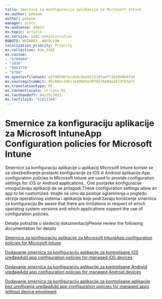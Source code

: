 ```yaml
---
title: Smernice za konfiguraciju aplikacije za Microsoft Intune
ms.author: pebaum
author: pebaum
manager: scotv
ms.audience: Admin
ms.topic: article
ms.service: o365-administration
ROBOTS: NOINDEX, NOFOLLOW
localization_priority: Priority
ms.collection: Adm_O365
ms.custom:
- "6700004"
- "1030"
- "9003770"
- "6709"
ms.openlocfilehash: e37485d6fecab8c0eeb513185adf71b394064744
ms.sourcegitcommit: 8bc60ec34bc1e40685e3976576e04a2623f63a7c
ms.translationtype: MT
ms.contentlocale: sr-Latn-RS
ms.lasthandoff: 04/15/2021
ms.locfileid: "51821344"
---
```

# <a name="app-configuration-policies-for-microsoft-intune"></a><span data-ttu-id="7ace4-102">Smernice za konfiguraciju aplikacije za Microsoft Intune</span><span class="sxs-lookup"><span data-stu-id="7ace4-102">App Configuration policies for Microsoft Intune</span></span>

<span data-ttu-id="7ace4-103">Smernice za konfiguraciju aplikacije u aplikaciji Microsoft Intune koriste se za obezbeđivanje postavki konfiguracije za iOS ili Android aplikacije.</span><span class="sxs-lookup"><span data-stu-id="7ace4-103">App configuration policies in Microsoft Intune are used to provide configuration settings for iOS or Android applications..</span></span> <span data-ttu-id="7ace4-104">Ove postavke konfiguracije omogućavaju aplikaciji da se prilagodi.</span><span class="sxs-lookup"><span data-stu-id="7ace4-104">These configuration settings allow an app to be customized.</span></span> <span data-ttu-id="7ace4-105">Imajte na umu da postoje ograničenja u pogledu verzija operativnog sistema i aplikacija koje podržavaju korišćenje smernica za konfiguraciju.</span><span class="sxs-lookup"><span data-stu-id="7ace4-105">Be aware that there are limitations in respect of which operating system versions and which applications support the use of configuration policies.</span></span>

<span data-ttu-id="7ace4-106">Detalje potražite u sledećoj dokumentaciji</span><span class="sxs-lookup"><span data-stu-id="7ace4-106">Please review the following documentation for details</span></span>

[<span data-ttu-id="7ace4-107">Smernice za konfiguraciju aplikacije za Microsoft Intune</span><span class="sxs-lookup"><span data-stu-id="7ace4-107">App configuration policies for Microsoft Intune</span></span>](https://docs.microsoft.com/intune/app-configuration-policies-overview)  

[<span data-ttu-id="7ace4-108">Dodavanje smernica za konfiguraciju aplikacije za kontrolisane iOS uređaje</span><span class="sxs-lookup"><span data-stu-id="7ace4-108">Add app configuration policies for managed iOS devices</span></span>](https://docs.microsoft.com/intune/app-configuration-policies-use-ios)  

[<span data-ttu-id="7ace4-109">Dodavanje smernica za konfiguraciju aplikacije za kontrolisane Android uređaje</span><span class="sxs-lookup"><span data-stu-id="7ace4-109">Add app configuration policies for managed Android devices</span></span>](https://docs.microsoft.com/intune/app-configuration-policies-use-android)

[<span data-ttu-id="7ace4-110">Dodavanje smernica za konfiguraciju aplikacije za kontrolisane aplikacije bez uređivanja uređaja</span><span class="sxs-lookup"><span data-stu-id="7ace4-110">Add app configuration policies for managed apps without device enrollment</span></span>](https://docs.microsoft.com/intune/app-configuration-policies-managed-app)

